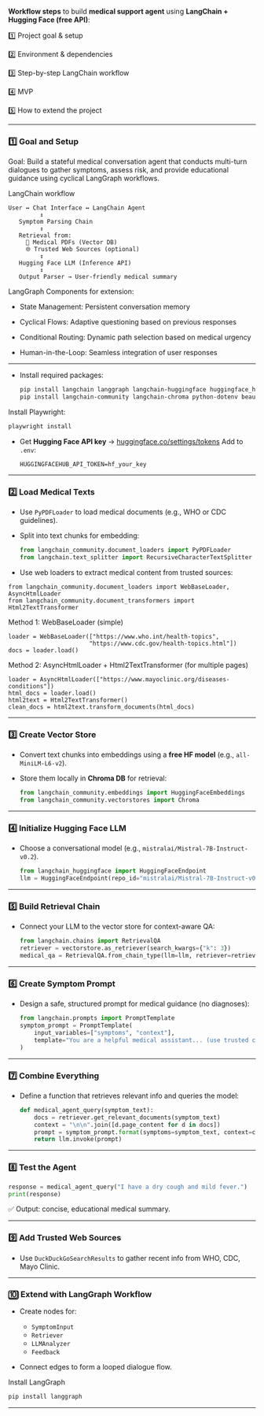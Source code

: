 **Workflow steps** to build **medical support agent** using **LangChain + Hugging Face (free API)**:


1️⃣ Project goal & setup

2️⃣ Environment & dependencies

3️⃣ Step-by-step LangChain workflow 

4️⃣ MVP

5️⃣ How to extend the project

---

### **1️⃣ Goal and Setup**

Goal: Build a stateful medical conversation agent that conducts multi-turn dialogues to gather symptoms, assess risk, and provide educational guidance using cyclical LangGraph workflows.

LangChain workflow 
```
User ↔ Chat Interface ↔ LangChain Agent
         ↕
   Symptom Parsing Chain
         ↕
   Retrieval from:
     📄 Medical PDFs (Vector DB)
     🌐 Trusted Web Sources (optional)
         ↕
   Hugging Face LLM (Inference API)
         ↕
   Output Parser → User-friendly medical summary
```

LangGraph Components for extension:

- State Management: Persistent conversation memory

- Cyclical Flows: Adaptive questioning based on previous responses

- Conditional Routing: Dynamic path selection based on medical urgency

- Human-in-the-Loop: Seamless integration of user responses

---

* Install required packages:

  ```bash
  pip install langchain langgraph langchain-huggingface huggingface_hub 
  pip install langchain-community langchain-chroma python-dotenv beautifulsoup4 playwright
  ```

Install Playwright:

  ```bash
  playwright install
  ```

* Get **Hugging Face API key** → [huggingface.co/settings/tokens](https://huggingface.co/settings/tokens)
  Add to `.env`:

  ```
  HUGGINGFACEHUB_API_TOKEN=hf_your_key
  ```

---

### **2️⃣ Load Medical Texts**

* Use `PyPDFLoader` to load medical documents (e.g., WHO or CDC guidelines).
* Split into text chunks for embedding:

  ```python
  from langchain_community.document_loaders import PyPDFLoader
  from langchain.text_splitter import RecursiveCharacterTextSplitter
  ```

* Use web loaders to extract medical content from trusted sources:

``` 
from langchain_community.document_loaders import WebBaseLoader, AsyncHtmlLoader
from langchain_community.document_transformers import Html2TextTransformer
```

Method 1: WebBaseLoader (simple)

```
loader = WebBaseLoader(["https://www.who.int/health-topics", 
                       "https://www.cdc.gov/health-topics.html"])
docs = loader.load()
  ```

Method 2: AsyncHtmlLoader + Html2TextTransformer (for multiple pages)

  ```
loader = AsyncHtmlLoader(["https://www.mayoclinic.org/diseases-conditions"])
html_docs = loader.load()
html2text = Html2TextTransformer()
clean_docs = html2text.transform_documents(html_docs)
  ```
---

### **3️⃣ Create Vector Store**

* Convert text chunks into embeddings using a **free HF model** (e.g., `all-MiniLM-L6-v2`).
* Store them locally in **Chroma DB** for retrieval:

  ```python
  from langchain_community.embeddings import HuggingFaceEmbeddings
  from langchain_community.vectorstores import Chroma
  ```

---

### **4️⃣ Initialize Hugging Face LLM**

* Choose a conversational model (e.g., `mistralai/Mistral-7B-Instruct-v0.2`).

  ```python
  from langchain_huggingface import HuggingFaceEndpoint
  llm = HuggingFaceEndpoint(repo_id="mistralai/Mistral-7B-Instruct-v0.2", temperature=0.3)
  ```

---

### **5️⃣ Build Retrieval Chain**

* Connect your LLM to the vector store for context-aware QA:

  ```python
  from langchain.chains import RetrievalQA
  retriever = vectorstore.as_retriever(search_kwargs={"k": 3})
  medical_qa = RetrievalQA.from_chain_type(llm=llm, retriever=retriever)
  ```

---

### **6️⃣ Create Symptom Prompt**

* Design a safe, structured prompt for medical guidance (no diagnoses):

  ```python
  from langchain.prompts import PromptTemplate
  symptom_prompt = PromptTemplate(
      input_variables=["symptoms", "context"],
      template="You are a helpful medical assistant... (use trusted context)"
  )
  ```

---

### **7️⃣ Combine Everything**

* Define a function that retrieves relevant info and queries the model:

  ```python
  def medical_agent_query(symptom_text):
      docs = retriever.get_relevant_documents(symptom_text)
      context = "\n\n".join([d.page_content for d in docs])
      prompt = symptom_prompt.format(symptoms=symptom_text, context=context)
      return llm.invoke(prompt)
  ```

---

### **8️⃣ Test the Agent**

```python
response = medical_agent_query("I have a dry cough and mild fever.")
print(response)
```

✅ Output: concise, educational medical summary.

---

### **9️⃣ Add Trusted Web Sources**

* Use `DuckDuckGoSearchResults` to gather recent info from WHO, CDC, Mayo Clinic.

---

### **🔟 Extend with LangGraph Workflow**

* Create nodes for:

  * `SymptomInput`
  * `Retriever`
  * `LLMAnalyzer`
  * `Feedback`
* Connect edges to form a looped dialogue flow.

Install LangGraph
```bash
pip install langgraph
```

---



